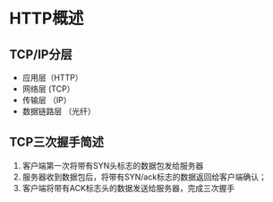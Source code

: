 # HTTP概述
## TCP/IP分层
* 应用层（HTTP）
* 网络层 (TCP）
* 传输层 （IP）
* 数据链路层 （光纤）

## TCP三次握手简述
1. 客户端第一次将带有SYN头标志的数据包发给服务器
2. 服务器收到数据包后，将带有SYN/ack标志的数据返回给客户端确认；
3. 客户端将带有ACK标志头的数据发送给服务器，完成三次握手

